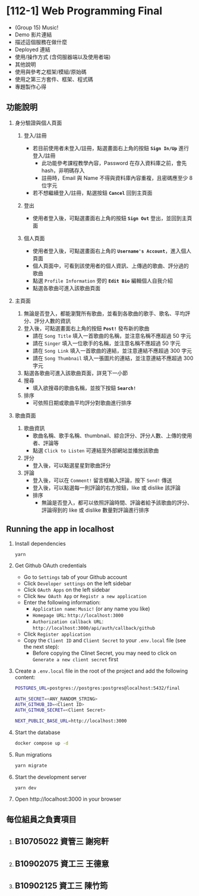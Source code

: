 # [112-1] Web Programming Final

- (Group 15) Music!
- Demo 影片連結
- 描述這個服務在做什麼
- Deployed 連結
- 使用/操作方式 (含伺服器端以及使用者端)
- 其他說明
- 使用與參考之框架/模組/原始碼
- 使用之第三方套件、框架、程式碼
- 專題製作心得

## 功能說明

1. 身分驗證與個人頁面
   1. 登入/註冊
      - 若目前使用者未登入/註冊，點選畫面右上角的按鈕 **`Sign In/Up`** 進行登入/註冊
         - 此功能參考課程教學內容，Password 在存入資料庫之前，會先 hash，非明碼存入
         - 註冊時，Email 與 Name 不得與資料庫內容重複，且密碼應至少 8 位字元
      - 若不想繼續登入/註冊，點選按鈕 **`Cancel`** 回到主頁面

   2. 登出
      - 使用者登入後，可點選畫面右上角的按鈕 **`Sign Out`** 登出，並回到主頁面

   3. 個人頁面
      - 使用者登入後，可點選畫面右上角的 **`Username's Account`**，進入個人頁面
      - 個人頁面中，可看到該使用者的個人資訊、上傳過的歌曲、評分過的歌曲
      - 點選 `Profile Information` 旁的 **`Edit Bio`** 編輯個人自我介紹
      - 點選各歌曲可進入該歌曲頁面

2. 主頁面
   1. 無論是否登入，都能瀏覽所有歌曲，並看到各歌曲的歌手、歌名、平均評分、評分人數的資訊
   2. 登入後，可點選畫面右上角的按鈕 **`Post!`** 發布新的歌曲
      - 請在 `Song Title` 填入一首歌曲的名稱，並注意名稱不應超過 50 字元
      - 請在 `Singer` 填入一位歌手的名稱，並注意名稱不應超過 50 字元
      - 請在 `Song Link` 填入一首歌曲的連結，並注意連結不應超過 300 字元
      - 請在 `Song Thumbnail` 填入一張圖片的連結，並注意連結不應超過 300 字元
   3. 點選各歌曲可進入該歌曲頁面，詳見下一小節
   4. 搜尋
      - 填入欲搜尋的歌曲名稱，並按下按鈕 **`Search!`**
   5. 排序
      - 可依照日期或歌曲平均評分對歌曲進行排序

3. 歌曲頁面
   1. 歌曲資訊
      - 歌曲名稱、歌手名稱、thumbnail、綜合評分、評分人數、上傳的使用者、評論等
      - 點選 `Click to Listen` 可連結至外部網站並播放該歌曲
   2. 評分
      - 登入後，可以點選星星對歌曲評分
   3. 評論
      - 登入後，可以在 `Comment!` 留言框輸入評論，按下 `Send!` 傳送
      - 登入後，可以點選每一則評論的右方按鈕，like 或 dislike 該評論
      - 排序
         - 無論是否登入，都可以依照評論時間、評論者給予該歌曲的評分、評論得到的 like 或 dislike 數量對評論進行排序

## Running the app in localhost

1. Install dependencies

   ```bash
   yarn
   ```

2. Get Github OAuth credentials
   - Go to `Settings` tab of your Github account
   - Click `Developer settings` on the left sidebar
   - Click `OAuth Apps` on the left sidebar
   - Click `New OAuth App` or `Registr a new application`
   - Enter the following information:
     - `Application name`: `Music!` (or any name you like)
     - `Homepage URL`: `http://localhost:3000`
     - `Authorization callback URL`: `http://localhost:3000/api/auth/callback/github`
   - Click `Register application`
   - Copy the `Client ID` and `Client Secret` to your `.env.local` file (see the next step):
     - Before copying the Clinet Secret, you may need to click on `Generate a new client secret` first

3. Create a `.env.local` file in the root of the project and add the following content:

   ```bash
   POSTGRES_URL=postgres://postgres:postgres@localhost:5432/final

   AUTH_SECRET=<ANY_RANDOM_STRING>
   AUTH_GITHUB_ID=<Client ID>
   AUTH_GITHUB_SECRET=<Client Secret>

   NEXT_PUBLIC_BASE_URL=http://localhost:3000
   ```

4. Start the database
   ```bash
   docker compose up -d
   ```

5. Run migrations
   ```bash
   yarn migrate
   ```

6. Start the development server
   ```bash
   yarn dev
   ```

7. Open http://localhost:3000 in your browser

## 每位組員之負責項目

1. B10705022 資管三 謝宛軒
   - 
2. B10902075 資工三 王德意
   - 
3. B10902125 資工三 陳竹筠
   - 